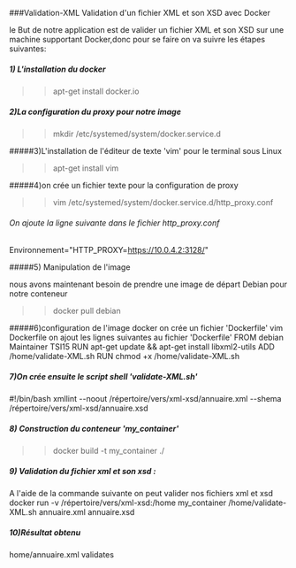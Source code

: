 ###Validation-XML
Validation d'un fichier XML et son XSD avec Docker

le But de notre application est de valider un fichier XML et son XSD sur une machine 
supportant Docker,donc pour se faire on va suivre les étapes suivantes:
##### 1) L'installation du docker
>>apt-get install docker.io

##### 2)La configuration du proxy pour notre image
>>mkdir /etc/systemed/system/docker.service.d

#####3)L'installation de l'éditeur de texte 'vim' pour le terminal sous Linux
>>apt-get install vim

#####4)on crée un fichier texte pour la configuration de proxy 
>>vim /etc/systemed/system/docker.service.d/http_proxy.conf
###### On ajoute la ligne suivante dans le fichier http_proxy.conf
Environnement="HTTP_PROXY=https://10.0.4.2:3128/"

#####5) Manipulation de l'image

nous avons maintenant besoin de prendre une image de départ Debian pour notre conteneur 

>>docker pull debian

#####6)configuration de l'image docker
on crée un fichier 'Dockerfile'
vim Dockerfile
on ajout les lignes suivantes au fichier 'Dockerfile'
FROM debian
Maintainer TSI15
RUN apt-get update && apt-get install libxml2-utils
ADD /home/validate-XML.sh
RUN chmod +x /home/validate-XML.sh

##### 7)On crée ensuite le script shell 'validate-XML.sh'
 #!/bin/bash
xmllint --noout /répertoire/vers/xml-xsd/annuaire.xml --shema /répertoire/vers/xml-xsd/annuaire.xsd

##### 8) Construction du conteneur 'my_container'
>>docker build -t my_container ./

##### 9) Validation du fichier xml et son xsd :
A l'aide de la commande suivante on peut valider nos fichiers xml et xsd 
docker run -v /répertoire/vers/xml-xsd:/home my_container /home/validate-XML.sh annuaire.xml annuaire.xsd

##### 10)Résultat obtenu

home/annuaire.xml validates

